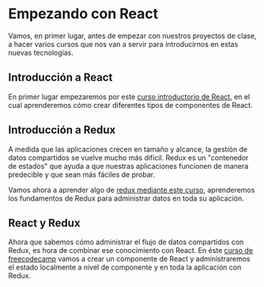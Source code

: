 # Empezando con React

Vamos, en primer lugar, antes de empezar con nuestros proyectos de clase, a hacer varios cursos que nos van a servir para introducirnos en estas nuevas tecnologías. 


## Introducción a React
En primer lugar empezaremos por este [curso introductorio de React](https://www.freecodecamp.org/learn/front-end-development-libraries/react), en el cual aprenderemos cómo crear diferentes tipos de componentes de React.


## Introducción a Redux

A medida que las aplicaciones crecen en tamaño y alcance, la gestión de datos compartidos se vuelve mucho más difícil. Redux es un "contenedor de estados" que ayuda a que nuestras aplicaciones funcionen de manera predecible y que sean más fáciles de probar.

Vamos ahora a aprender algo de [redux mediante este curso](https://www.freecodecamp.org/learn/front-end-development-libraries/redux), aprenderemos los fundamentos de Redux para administrar datos en toda su aplicación.


## React y Redux 

Ahora que sabemos cómo administrar el flujo de datos compartidos con Redux, es hora de combinar ese conocimiento con React. En éste [curso de freecodecamp](https://www.freecodecamp.org/learn/front-end-development-libraries/react-and-redux/) vamos a crear un componente de React y administraremos el estado localmente a nivel de componente y en toda la aplicación con Redux.